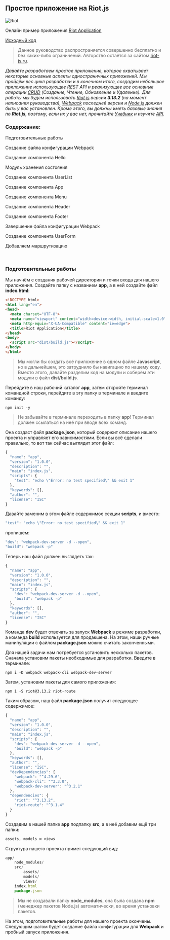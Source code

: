 ## Простое приложение на Riot.js

![Riot](https://riot.js.org/img/logo/riot120x.png)

Онлайн пример приложения [Riot Application](http://272758.playcode.io/#!/list)

[Исходный код](https://github.com/legostaev-vadim/riot-app-tutorial)

> Данное руководство распространяется совершенно бесплатно и без каких-либо ограничений. Авторство остаётся за сайтом [riot-js.ru](http://riot-js.ru/).

*Давайте разработаем простое приложение, которое охватывает некоторые основные аспекты одностраничных приложений. Мы пройдём вес цикл разработки и в конечном итоге, создадим небольшое приложение использующее [REST](https://ru.wikipedia.org/wiki/REST) API и реализующее все основные операции [CRUD](https://ru.wikipedia.org/wiki/CRUD) (Создание, Чтение, Обновление и Удаление). Для работы мы будем использовать [Riot.js](https://riot.js.org/) версии **3.13.2** (на момент написания руководства), [Webpack](https://webpack.js.org/) последней версии и [Node.js](https://nodejs.org/en/) должен быть у вас установлен. Кроме этого, вы должны иметь базовые знания по **Riot.js**, поэтому, если их у вас нет, прочитайте [Учебник](http://riot-js.ru/guide) и изучите [API](http://riot-js.ru/api).*

### Содержание:

<div id="toc">
  <p><a href="#preparatory-work">Подготовительные работы</a></p>
  <p><a href="#configuration-file-start">Создание файла конфигурации Webpack</a></p>
  <p><a href="#create-component-hello">Создание компонента Hello</a></p>
  <p><a href="#storage-module">Модуль хранения состояния</a></p>
  <p><a href="#create-component-userlist">Создание компонента UserList</a></p>
  <p><a href="#create-component-app">Создание компонента App</a></p>
  <p><a href="#create-component-menu">Создание компонента Menu</a></p>
  <p><a href="#create-component-header">Создание компонента Header</a></p>
  <p><a href="#create-component-footer">Создание компонента Footer</a></p>
  <p><a href="#configuration-file-end">Завершение файла конфигурации Webpack</a></p>
  <p><a href="#create-component-userform">Создание компонента UserForm</a></p>
  <p><a href="#add-routing">Добавляем маршрутизацию</a></p>
</div>

<br>

<h3 id="preparatory-work">Подготовительные работы</h3>

Мы начнём с создания рабочей директории и точки входа для нашего приложения. Создайте папку с названием **app**, а в ней создайте файл **index.html**:

```html
<!DOCTYPE html>
<html lang="en">
<head>
  <meta charset="UTF-8">
  <meta name="viewport" content="width=device-width, initial-scale=1.0">
  <meta http-equiv="X-UA-Compatible" content="ie=edge">
  <title>Riot Application</title>
</head>
<body>
  <script src="dist/build.js"></script>
</body>
</html>
```

> Мы могли бы создать всё приложение в одном файле **Javascript**, но в дальнейшем, это затруднило бы навигацию по нашему коду. Вместо этого, давайте разделим код на модули и соберём эти модули в файл **dist/build.js**.

Перейдите в наш рабочий каталог **app**, затем откройте терминал командной строки, перейдите в эту папку в терминале и введите команду:

```
npm init -y
```

> Не забывайте в терминале переходить в папку **app**! Терминал должен ссылаться на неё при вводе всех команд.

Она создаст файл **package.json**, который содержит описание нашего проекта и управляет его зависимостями. Если вы всё сделали правильно, то вот так сейчас выглядит этот файл:

```js
{
  "name": "app",
  "version": "1.0.0",
  "description": "",
  "main": "index.js",
  "scripts": {
    "test": "echo \"Error: no test specified\" && exit 1"
  },
  "keywords": [],
  "author": "",
  "license": "ISC"
}
```

Давайте заменим в этом файле содержимое секции **scripts**, и вместо:

```js
"test": "echo \"Error: no test specified\" && exit 1"
```

пропишем:

```js
"dev": "webpack-dev-server -d --open",
"build": "webpack -p"
```

Теперь наш файл должен выглядеть так:

```js
{
  "name": "app",
  "version": "1.0.0",
  "description": "",
  "main": "index.js",
  "scripts": {
    "dev": "webpack-dev-server -d --open",
    "build": "webpack -p"
  },
  "keywords": [],
  "author": "",
  "license": "ISC"
}
```

Команда **dev** будет отвечать за запуск **Webpack** в режиме разработки, а команда **build** используется для продакшена. На этом, наши ручные манипуляции с файлом **package.json** можно считать законченными.

Для нашей задачи нам потребуется установить несколько пакетов. Сначала установим пакеты необходимые для разработки. Введите в терминале:

```
npm i -D webpack webpack-cli webpack-dev-server
```

Затем, установим пакеты для самого приложения:

```
npm i -S riot@3.13.2 riot-route
```

Таким образом, наш файл **package.json** получит следующее содержимое:

```js
{
  "name": "app",
  "version": "1.0.0",
  "description": "",
  "main": "index.js",
  "scripts": {
    "dev": "webpack-dev-server -d --open",
    "build": "webpack -p"
  },
  "keywords": [],
  "author": "",
  "license": "ISC",
  "devDependencies": {
    "webpack": "^4.29.6",
    "webpack-cli": "^3.3.0",
    "webpack-dev-server": "^3.2.1"
  },
  "dependencies": {
    "riot": "^3.13.2",
    "riot-route": "^3.1.4"
  }
}
```

Создадим в нашей папке **app** подпапку **src**, а в неё добавим ещё три папки:

```js
assets, models и views 
```

Структура нашего проекта примет следующий вид:

```js
app/
    node_modules/
    src/
        assets/
        models/
        views/
    index.html
    package.json
```

> Мы не создавали папку **node_modules**, она была создана **npm** (менеджер пакетов Node.js) автоматически, во время установки пакетов.

На этом, подготовительные работы для нашего проекта окончены. Следующим шагом будет создание файла конфигурации для **Webpack** и пробный запуск приложения.